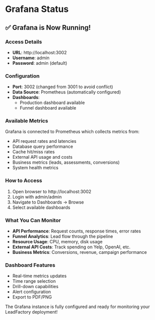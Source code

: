 # Grafana Status

## ✅ Grafana is Now Running!

### Access Details
- **URL**: http://localhost:3002
- **Username**: admin
- **Password**: admin (default)

### Configuration
- **Port**: 3002 (changed from 3001 to avoid conflict)
- **Data Source**: Prometheus (automatically configured)
- **Dashboards**: 
  - Production dashboard available
  - Funnel dashboard available

### Available Metrics
Grafana is connected to Prometheus which collects metrics from:
- API request rates and latencies
- Database query performance
- Cache hit/miss rates
- External API usage and costs
- Business metrics (leads, assessments, conversions)
- System health metrics

### How to Access
1. Open browser to http://localhost:3002
2. Login with admin/admin
3. Navigate to Dashboards → Browse
4. Select available dashboards

### What You Can Monitor
- **API Performance**: Request counts, response times, error rates
- **Funnel Analytics**: Lead flow through the pipeline
- **Resource Usage**: CPU, memory, disk usage
- **External API Costs**: Track spending on Yelp, OpenAI, etc.
- **Business Metrics**: Conversions, revenue, campaign performance

### Dashboard Features
- Real-time metrics updates
- Time range selection
- Drill-down capabilities
- Alert configuration
- Export to PDF/PNG

The Grafana instance is fully configured and ready for monitoring your LeadFactory deployment!